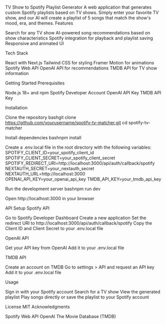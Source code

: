 TV Show to Spotify Playlist Generator
A web application that generates custom Spotify playlists based on TV shows. Simply enter your favorite TV show, and our AI will create a playlist of 5 songs that match the show's mood, era, and themes.
Features

Search for any TV show
AI-powered song recommendations based on show characteristics
Spotify integration for playback and playlist saving
Responsive and animated UI

Tech Stack

React with Next.js
Tailwind CSS for styling
Framer Motion for animations
Spotify Web API
OpenAI API for recommendations
TMDB API for TV show information

Getting Started
Prerequisites

Node.js 18+ and npm
Spotify Developer Account
OpenAI API Key
TMDB API Key

Installation

Clone the repository
bashgit clone https://github.com/yourusername/spotify-tv-matcher.git
cd spotify-tv-matcher

Install dependencies
bashnpm install

Create a .env.local file in the root directory with the following variables:
SPOTIFY_CLIENT_ID=your_spotify_client_id
SPOTIFY_CLIENT_SECRET=your_spotify_client_secret
SPOTIFY_REDIRECT_URI=http://localhost:3000/api/auth/callback/spotify
NEXTAUTH_SECRET=your_nextauth_secret
NEXTAUTH_URL=http://localhost:3000
OPENAI_API_KEY=your_openai_api_key
TMDB_API_KEY=your_tmdb_api_key

Run the development server
bashnpm run dev

Open http://localhost:3000 in your browser

API Setup
Spotify API

Go to Spotify Developer Dashboard
Create a new application
Set the redirect URI to http://localhost:3000/api/auth/callback/spotify
Copy the Client ID and Client Secret to your .env.local file

OpenAI API

Get your API key from OpenAI
Add it to your .env.local file

TMDB API

Create an account on TMDB
Go to settings > API and request an API key
Add it to your .env.local file

Usage

Sign in with your Spotify account
Search for a TV show
View the generated playlist
Play songs directly or save the playlist to your Spotify account

License
MIT
Acknowledgments

Spotify Web API
OpenAI
The Movie Database (TMDB)
